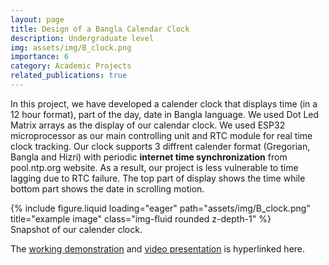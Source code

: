 ```yaml
---
layout: page
title: Design of a Bangla Calendar Clock
description: Undergraduate level
img: assets/img/B_clock.png
importance: 6
category: Academic Projects
related_publications: true
---
```



In this project, we have developed a calender clock that displays time (in a 12 hour format), part of the day, date in Bangla language. We used Dot Led Matrix arrays as the display of our calendar clock. We used ESP32 microprocessor as our main controlling unit and RTC module for real time clock tracking. Our clock supports 3 diffrent calender format (Gregorian, Bangla and Hizri) with periodic **internet time synchronization** from pool.ntp.org website.  As a result, our project is less vulnerable to time lagging due to RTC failure. The top part of display shows the time while bottom part shows the date in scrolling motion.


</div>
<div class="row">
    <div class="col-sm mt-3 mt-md-0">
        {% include figure.liquid loading="eager" path="assets/img/B_clock.png" title="example image" class="img-fluid rounded z-depth-1" %}
    </div>
</div>
<div class="caption">
    Snapshot of our calender clock.
</div>



The [working demonstration][DEMO] and [video presentation][PRES] is hyperlinked here.



[DEMO]:https://www.youtube.com/watch?v=NF0Ag7Rxupc
[PRES]:https://www.youtube.com/watch?v=SqKxKtwfgTs